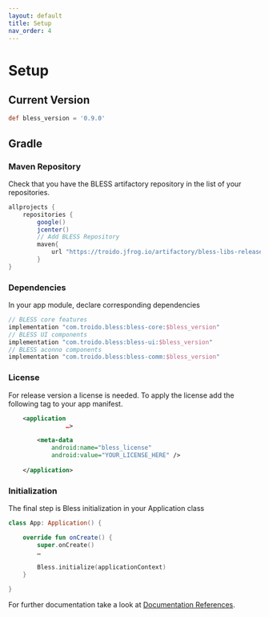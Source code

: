 ```yaml
---
layout: default
title: Setup
nav_order: 4
---
```

# Setup

## Current Version
```gradle
def bless_version = '0.9.0'
```

## Gradle

### Maven Repository
Check that you have the BLESS artifactory repository in the list of your repositories.
```gradle
allprojects {
    repositories {
        google()
        jcenter()
        // Add BLESS Repository
        maven{
            url "https://troido.jfrog.io/artifactory/bless-libs-release"
        }
}
```

### Dependencies
In your app module, declare corresponding dependencies
```gradle
// BLESS core features
implementation "com.troido.bless:bless-core:$bless_version"
// BLESS UI components
implementation "com.troido.bless:bless-ui:$bless_version"
// BLESS aconno components
implementation "com.troido.bless:bless-comm:$bless_version"
```

### License
For release version a license is needed. To apply the license add the following tag to your app manifest.
```xml
    <application
                …>

        <meta-data
            android:name="bless_license"
            android:value="YOUR_LICENSE_HERE" />
        
    </application>
```

### Initialization
The final step is Bless initialization in your Application class
```kotlin
class App: Application() {

    override fun onCreate() {
        super.onCreate()
        …
        
        Bless.initialize(applicationContext)
    }

}
```

For further documentation take a look at [Documentation References](./reference.md).
